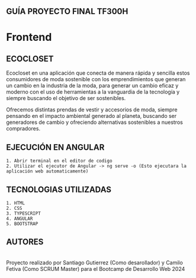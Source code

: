 ## GUÍA PROYECTO FINAL TF300H

# Frontend

## ECOCLOSET
Ecocloset en una aplicación que conecta de manera rápida y sencilla estos consumidores de moda sostenible con los emprendimientos que generan un cambio en la industria de la moda, para generar un cambio eficaz y moderno con el uso de herramientas a la vanguardia de la tecnología y siempre buscando el objetivo de ser sostenibles.

Ofrecemos distintas prendas de vestir y accesorios de moda, siempre pensando en el impacto ambiental generado al planeta, buscando ser generadores de cambio y ofreciendo alternativas sostenibles a nuestros compradores.


## EJECUCIÓN EN ANGULAR
    1. Abrir terminal en el editor de codigo
    2. Utilizar el ejecutor de Angular -> ng serve -o (Esto ejecutara la aplicación web automaticamente)


## TECNOLOGIAS UTILIZADAS
    1. HTML
    2. CSS
    3. TYPESCRIPT
    4. ANGULAR
    5. BOOTSTRAP


## AUTORES
<br> Proyecto realizado por Santiago Gutierrez (Como desarollador) y Camilo Fetiva (Como SCRUM Master) para el Bootcamp de Desarrollo Web 2024 </br>
